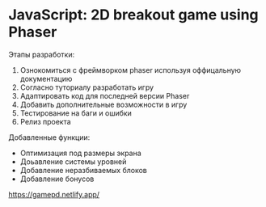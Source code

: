 # JavaScript: 2D breakout game using Phaser

Этапы разработки:
1. Ознокомиться с фреймворком phaser используя оффицальную документацию
2. Согласно туториалу разработать игру
3. Адаптировать код для последней версии Phaser
4. Добавить дополнительные возможности в игру
5. Тестирование на баги и ошибки
6. Релиз проекта

Добавленные функции:
- Оптимизация под размеры экрана
- Доьавление системы уровней
- Добавление неразбиваемых блоков
- Добавление бонусов



https://gamepd.netlify.app/
